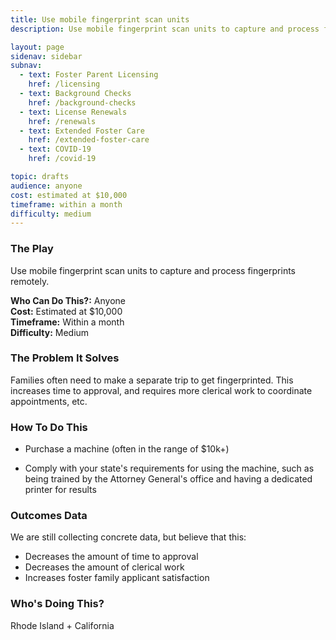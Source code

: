 ```yaml
---
title: Use mobile fingerprint scan units
description: Use mobile fingerprint scan units to capture and process fingerprints remotely. 

layout: page
sidenav: sidebar
subnav:
  - text: Foster Parent Licensing
    href: /licensing
  - text: Background Checks
    href: /background-checks
  - text: License Renewals
    href: /renewals
  - text: Extended Foster Care
    href: /extended-foster-care
  - text: COVID-19
    href: /covid-19

topic: drafts
audience: anyone
cost: estimated at $10,000
timeframe: within a month
difficulty: medium
---
```



### The Play

Use mobile fingerprint scan units to capture and process fingerprints remotely. 

**Who Can Do This?:**
Anyone<br />
**Cost:**
Estimated at $10,000<br />
**Timeframe:**
Within a month<br />
**Difficulty:**
Medium<br />

### The Problem It Solves

Families often need to make a separate trip to get fingerprinted. This increases time to approval, and requires more clerical work to coordinate appointments, etc.

### How To Do This

* Purchase a machine (often in the range of $10k+) 

* Comply with your state's requirements for using the machine, such as being trained by the Attorney General's office and having a dedicated printer for results

### Outcomes Data

We are still collecting concrete data, but believe that this:
* Decreases the amount of time to approval
* Decreases the amount of clerical work  
* Increases foster family applicant satisfaction

### Who's Doing This?

Rhode Island + California